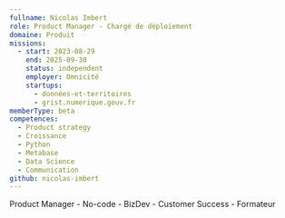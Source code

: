 ```yaml
---
fullname: Nicolas Imbert
role: Product Manager - Chargé de déploiement
domaine: Produit
missions:
  - start: 2023-08-29
    end: 2025-09-30
    status: independent
    employer: Omnicité
    startups:
      - données-et-territoires
      - grist.numerique.gouv.fr
memberType: beta
competences:
  - Product strategy
  - Croissance
  - Python
  - Metabase
  - Data Science
  - Communication
github: nicolas-imbert
---
```

Product Manager - No-code - BizDev - Customer Success - Formateur